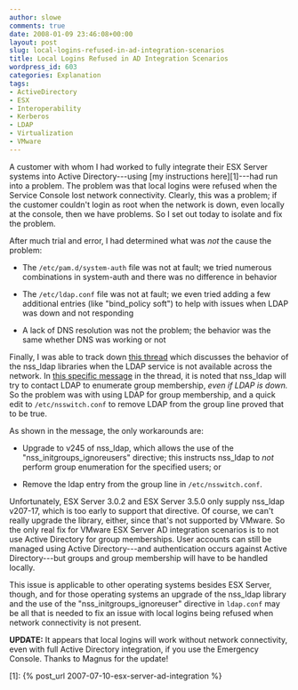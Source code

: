 ```yaml
---
author: slowe
comments: true
date: 2008-01-09 23:46:08+00:00
layout: post
slug: local-logins-refused-in-ad-integration-scenarios
title: Local Logins Refused in AD Integration Scenarios
wordpress_id: 603
categories: Explanation
tags:
- ActiveDirectory
- ESX
- Interoperability
- Kerberos
- LDAP
- Virtualization
- VMware
---
```


A customer with whom I had worked to fully integrate their ESX Server systems into Active Directory---using [my instructions here][1]---had run into a problem. The problem was that local logins were refused when the Service Console lost network connectivity. Clearly, this was a problem; if the customer couldn't login as root when the network is down, even locally at the console, then we have problems. So I set out today to isolate and fix the problem.

After much trial and error, I had determined what was _not_ the cause the problem:

* The `/etc/pam.d/system-auth` file was not at fault; we tried numerous combinations in system-auth and there was no difference in behavior

* The `/etc/ldap.conf` file was not at fault; we even tried adding a few additional entries (like "bind_policy soft") to help with issues when LDAP was down and not responding

* A lack of DNS resolution was not the problem; the behavior was the same whether DNS was working or not

Finally, I was able to track down [this thread](http://osdir.com/ml/ldap.padl.nss/2006-09/msg00012.html) which discusses the behavior of the nss\_ldap libraries when the LDAP service is not available across the network. In [this specific message](http://osdir.com/ml/ldap.padl.nss/2006-09/msg00014.html) in the thread, it is noted that nss\_ldap will try to contact LDAP to enumerate group membership, _even if LDAP is down._ So the problem was with using LDAP for group membership, and a quick edit to `/etc/nsswitch.conf` to remove LDAP from the group line proved that to be true.

As shown in the message, the only workarounds are:

* Upgrade to v245 of nss\_ldap, which allows the use of the "nss\_initgroups\_ignoreusers" directive; this instructs nss\_ldap to _not_ perform group enumeration for the specified users; or

* Remove the ldap entry from the group line in `/etc/nsswitch.conf`.

Unfortunately, ESX Server 3.0.2 and ESX Server 3.5.0 only supply nss_ldap v207-17, which is too early to support that directive. Of course, we can't really upgrade the library, either, since that's not supported by VMware. So the only real fix for VMware ESX Server AD integration scenarios is to not use Active Directory for group memberships. User accounts can still be managed using Active Directory---and authentication occurs against Active Directory---but groups and group membership will have to be handled locally.

This issue is applicable to other operating systems besides ESX Server, though, and for those operating systems an upgrade of the nss\_ldap library and the use of the "nss\_initgroups\_ignoreuser" directive in `ldap.conf` may be all that is needed to fix an issue with local logins being refused when network connectivity is not present.

**UPDATE:** It appears that local logins will work without network connectivity, even with full Active Directory integration, if you use the Emergency Console. Thanks to Magnus for the update!

[1]: {% post_url 2007-07-10-esx-server-ad-integration %}
